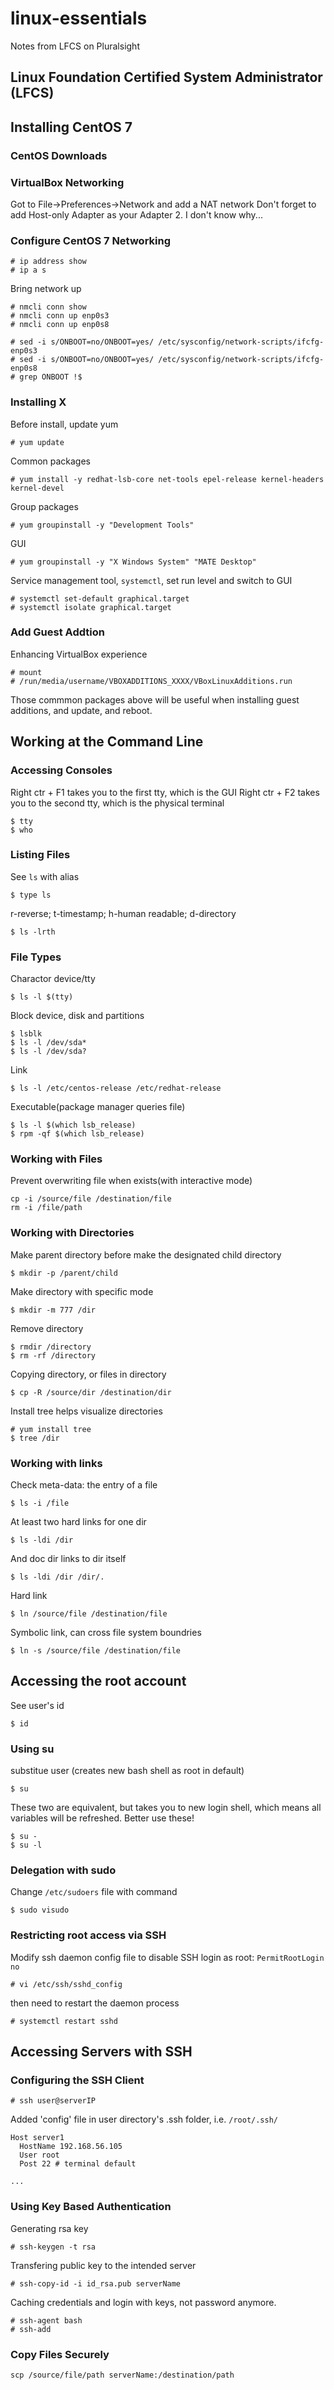 # linux-essentials
Notes from LFCS on Pluralsight

## Linux Foundation Certified System Administrator (LFCS)

## Installing CentOS 7
### CentOS Downloads
### VirtualBox Networking
Got to File->Preferences->Network and add a NAT network
Don't forget to add Host-only Adapter as your Adapter 2. I don't know why...

### Configure CentOS 7 Networking
```
# ip address show
# ip a s
```

Bring network up
```
# nmcli conn show
# nmcli conn up enp0s3
# nmcli conn up enp0s8
```

```
# sed -i s/ONBOOT=no/ONBOOT=yes/ /etc/sysconfig/network-scripts/ifcfg-enp0s3
# sed -i s/ONBOOT=no/ONBOOT=yes/ /etc/sysconfig/network-scripts/ifcfg-enp0s8
# grep ONBOOT !$
```

### Installing X
Before install, update yum
```
# yum update
```

Common packages
```
# yum install -y redhat-lsb-core net-tools epel-release kernel-headers kernel-devel
```

Group packages
```
# yum groupinstall -y "Development Tools"
```

GUI
```
# yum groupinstall -y "X Windows System" "MATE Desktop"
```

Service management tool, `systemctl`, set run level and switch to GUI
```
# systemctl set-default graphical.target
# systemctl isolate graphical.target
```

### Add Guest Addtion
Enhancing VirtualBox experience
```
# mount
# /run/media/username/VBOXADDITIONS_XXXX/VBoxLinuxAdditions.run
```
Those commmon packages above will be useful when installing guest additions, and update, and reboot.

## Working at the Command Line
### Accessing Consoles
Right ctr + F1 takes you to the first tty, which is the GUI
Right ctr + F2 takes you to the second tty, which is the physical terminal
```
$ tty
$ who
```

### Listing Files
See `ls` with alias
```
$ type ls
```

r-reverse; t-timestamp; h-human readable; d-directory
```
$ ls -lrth
```

### File Types
Charactor device/tty
```
$ ls -l $(tty)
```

Block device, disk and partitions
```
$ lsblk
$ ls -l /dev/sda*
$ ls -l /dev/sda?
```

Link
```
$ ls -l /etc/centos-release /etc/redhat-release
```

Executable(package manager queries file)
```
$ ls -l $(which lsb_release)
$ rpm -qf $(which lsb_release)
```

### Working with Files
Prevent overwriting file when exists(with interactive mode)
```
cp -i /source/file /destination/file
rm -i /file/path
```

### Working with Directories
Make parent directory before make the designated child directory
```
$ mkdir -p /parent/child
```

Make directory with specific mode
```
$ mkdir -m 777 /dir
```

Remove directory
```
$ rmdir /directory
$ rm -rf /directory
```

Copying directory, or files in directory
```
$ cp -R /source/dir /destination/dir
```

Install tree helps visualize directories
```
# yum install tree
$ tree /dir
```

### Working with links
Check meta-data: the entry of a file
```
$ ls -i /file
```

At least two hard links for one dir
```
$ ls -ldi /dir
```

And doc dir links to dir itself
```
$ ls -ldi /dir /dir/.
```

Hard link
```
$ ln /source/file /destination/file
```

Symbolic link, can cross file system boundries
```
$ ln -s /source/file /destination/file
```

## Accessing the root account

See user's id
```
$ id
```

### Using su
substitue user (creates new bash shell as root in default)
```
$ su
```

These two are equivalent, but takes you to new login shell, which means all variables will be refreshed. Better use these!
```
$ su -
$ su -l
```

### Delegation with sudo
Change `/etc/sudoers` file with command
```
$ sudo visudo
```

### Restricting root access via SSH
Modify ssh daemon config file to disable SSH login as root: `PermitRootLogin no`
```
# vi /etc/ssh/sshd_config
```

then need to restart the daemon process
```
# systemctl restart sshd
```

## Accessing Servers with SSH
### Configuring the SSH Client
```
# ssh user@serverIP
```

Added 'config' file in user directory's .ssh folder, i.e. `/root/.ssh/`
```
Host server1
  HostName 192.168.56.105
  User root
  Post 22 # terminal default
  
...
```

### Using Key Based Authentication
Generating rsa key
```
# ssh-keygen -t rsa
```
Transfering public key to the intended server
```
# ssh-copy-id -i id_rsa.pub serverName
```

Caching credentials and login with keys, not password anymore.
```
# ssh-agent bash
# ssh-add
```

### Copy Files Securely
```
scp /source/file/path serverName:/destination/path
```
